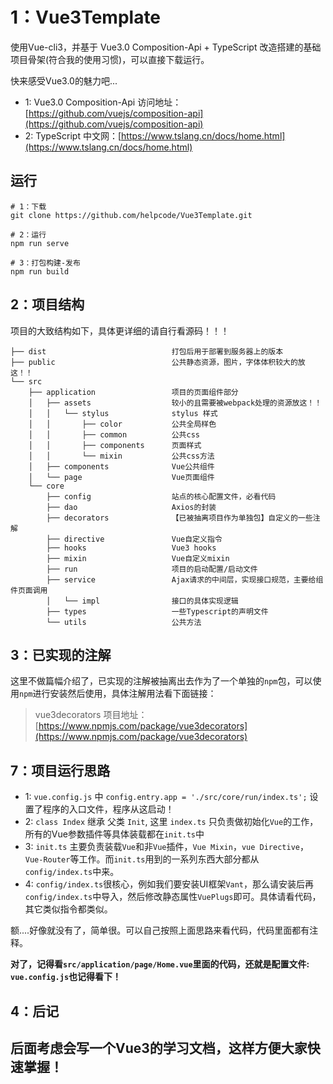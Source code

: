# 1：Vue3Template

使用Vue-cli3，并基于 Vue3.0 Composition-Api + TypeScript 改造搭建的基础项目骨架(符合我的使用习惯)，可以直接下载运行。

快来感受Vue3.0的魅力吧...

- 1: Vue3.0 Composition-Api 访问地址：[https://github.com/vuejs/composition-api](https://github.com/vuejs/composition-api)
- 2: TypeScript 中文网：[https://www.tslang.cn/docs/home.html](https://www.tslang.cn/docs/home.html)

## 运行
```
# 1：下载
git clone https://github.com/helpcode/Vue3Template.git

# 2：运行
npm run serve

# 3：打包构建-发布
npm run build
```

## 2：项目结构

项目的大致结构如下，具体更详细的请自行看源码！！！

```
├── dist                            打包后用于部署到服务器上的版本
├── public                          公共静态资源，图片，字体体积较大的放这！！
└── src
    ├── application                 项目的页面组件部分
    │   ├── assets                  较小的且需要被webpack处理的资源放这！！
    │   │   └── stylus              stylus 样式
    │   │       ├── color           公共全局样色
    │   │       ├── common          公共css
    │   │       ├── components      页面样式
    │   │       └── mixin           公共css方法
    │   ├── components              Vue公共组件
    │   └── page                    Vue页面组件
    └── core                    
        ├── config                  站点的核心配置文件，必看代码
        ├── dao                     Axios的封装
        ├── decorators              【已被抽离项目作为单独包】自定义的一些注解
        ├── directive               Vue自定义指令
        ├── hooks                   Vue3 hooks
        ├── mixin                   Vue自定义mixin
        ├── run                     项目的启动配置/启动文件
        ├── service                 Ajax请求的中间层，实现接口规范，主要给组件页面调用
        │   └── impl                接口的具体实现逻辑
        ├── types                   一些Typescript的声明文件
        └── utils                   公共方法
```

## 3：已实现的注解

这里不做篇幅介绍了，已实现的注解被抽离出去作为了一个单独的`npm`包，可以使用`npm`进行安装然后使用，具体注解用法看下面链接：

> vue3decorators 项目地址：[https://www.npmjs.com/package/vue3decorators](https://www.npmjs.com/package/vue3decorators)

## 7：项目运行思路

- 1: `vue.config.js` 中 `config.entry.app = './src/core/run/index.ts';` 设置了程序的入口文件，程序从这启动！
- 2: `class Index` 继承 父类 `Init`, 这里 `index.ts` 只负责做初始化`Vue`的工作，所有的Vue参数插件等具体装载都在`init.ts`中
- 3: `init.ts` 主要负责装载`Vue`和非`Vue`插件，`Vue Mixin`，`vue Directive`，`Vue-Router`等工作。而`init.ts`用到的一系列东西大部分都从`config/index.ts`中来。
- 4: `config/index.ts`很核心，例如我们要安装UI框架`Vant`，那么请安装后再`config/index.ts`中导入，然后修改静态属性`VuePlugs`即可。具体请看代码，其它类似指令都类似。

额....好像就没有了，简单很。可以自己按照上面思路来看代码，代码里面都有注释。

**对了，记得看`src/application/page/Home.vue`里面的代码，还就是配置文件: `vue.config.js`也记得看下！**

## 4：后记

## 后面考虑会写一个Vue3的学习文档，这样方便大家快速掌握！